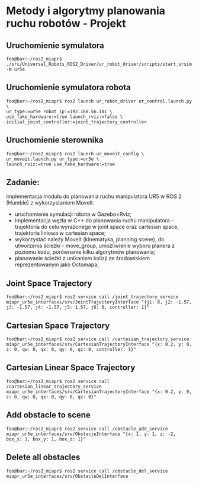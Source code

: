 # Metody i algorytmy planowania ruchu robotów - Projekt
## Uruchomienie symulatora
```console
foo@bar:~/ros2_miapr$ ./src/Universal_Robots_ROS2_Driver/ur_robot_driver/scripts/start_ursim.sh -m ur5e
```
## Uruchomienie symulatora robota
```console
foo@bar:~/ros2_miapr$ ros2 launch ur_robot_driver ur_control.launch.py \ 
ur_type:=ur5e robot_ip:=192.168.56.101 \
use_fake_hardware:=true launch_rviz:=false \
initial_joint_controller:=joint_trajectory_controller
```
## Uruchomienie sterownika
```console
foo@bar:~/ros2_miapr$ ros2 launch ur_moveit_config \
ur_moveit.launch.py ur_type:=ur5e \
launch_rviz:=true use_fake_hardware:=true
```
## Zadanie:
Implementacja modułu do planowania ruchu manipulatora UR5 w ROS 2 (Humble) z wykorzystaniem MoveIt.
- uruchomienie symulacji robota w Gazebo+Rviz;
- implementacja węzła w C++ do planowania ruchu manipulatora - trajektoria do celu wyrażonego w joint space oraz cartesian space, trajektoria liniowa w cartesian space;
- wykorzystać należy MoveIt (kinematyka, planning scene), do utworzenia ścieżki - move_group,  umożliwienie wyboru planera z poziomu kodu, porównanie kilku algorytmów planowania;   
- planowanie ścieżki z unikaniem kolizji ze środowiskiem reprezentowanym jako Octomapa;

## Joint Space Trajectory
```console
foo@bar:~/ros2_miapr$ ros2 service call /joint_trajectory_service miapr_ur5e_interfaces/srv/JointTrajectoryInterface "{j1: 0, j2: -1.57, j3: -1.57, j4: -1.57, j5: 1.57, j6: 0, controller: 1}"
```

## Cartesian Space Trajectory
```console
foo@bar:~/ros2_miapr$ ros2 service call /cartesian_trajectory_service miapr_ur5e_interfaces/srv/CartesianTrajectoryInterface "{x: 0.2, y: 0, z: 0, qw: 0, qx: 0, qy: 0, qz: 0, controller: 1}"
```

## Cartesian Linear Space Trajectory
```console
foo@bar:~/ros2_miapr$ ros2 service call /cartesian_linear_trajectory_service miapr_ur5e_interfaces/srv/CartesianTrajectoryInterface "{x: 0.2, y: 0, z: 0, qw: 0, qx: 0, qy: 0, qz: 0}"
```
## Add obstacle to scene
```console
foo@bar:~/ros2_miapr$ ros2 service call /obstacle_add_service miapr_ur5e_interfaces/srv/ObstacjeInterface "{x: 1, y: 1, z: -2, box_x: 1, box_y: 1, box_z: 1}"
```
## Delete all obstacles
```console
foo@bar:~/ros2_miapr$ ros2 service call /obstacle_del_service miapr_ur5e_interfaces/srv/ObstacleDelInterface
```